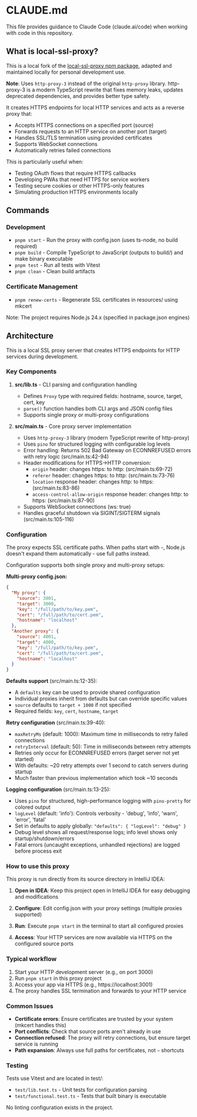 # CLAUDE.md

This file provides guidance to Claude Code (claude.ai/code) when working with code in this repository.

## What is local-ssl-proxy?

This is a local fork of the [local-ssl-proxy npm package](https://www.npmjs.com/package/local-ssl-proxy), adapted and maintained locally for personal development use.

**Note**: Uses `http-proxy-3` instead of the original `http-proxy` library. http-proxy-3 is a modern TypeScript rewrite that fixes memory leaks, updates deprecated dependencies, and provides better type safety.

It creates HTTPS endpoints for local HTTP services and acts as a reverse proxy that:
- Accepts HTTPS connections on a specified port (source)
- Forwards requests to an HTTP service on another port (target)
- Handles SSL/TLS termination using provided certificates
- Supports WebSocket connections
- Automatically retries failed connections

This is particularly useful when:
- Testing OAuth flows that require HTTPS callbacks
- Developing PWAs that need HTTPS for service workers
- Testing secure cookies or other HTTPS-only features
- Simulating production HTTPS environments locally

## Commands

### Development
- `pnpm start` - Run the proxy with config.json (uses ts-node, no build required)
- `pnpm build` - Compile TypeScript to JavaScript (outputs to build/) and make binary executable
- `pnpm test` - Run all tests with Vitest
- `pnpm clean` - Clean build artifacts

### Certificate Management
- `pnpm renew-certs` - Regenerate SSL certificates in resources/ using mkcert

Note: The project requires Node.js 24.x (specified in package.json engines)

## Architecture

This is a local SSL proxy server that creates HTTPS endpoints for HTTP services during development.

### Key Components

1. **src/lib.ts** - CLI parsing and configuration handling
   - Defines `Proxy` type with required fields: hostname, source, target, cert, key
   - `parse()` function handles both CLI args and JSON config files
   - Supports single proxy or multi-proxy configurations

2. **src/main.ts** - Core proxy server implementation
   - Uses `http-proxy-3` library (modern TypeScript rewrite of http-proxy)
   - Uses `pino` for structured logging with configurable log levels
   - Error handling: Returns 502 Bad Gateway on ECONNREFUSED errors with retry logic (src/main.ts:42-94)
   - Header modifications for HTTPS→HTTP conversion:
     - `origin` header: changes https: to http: (src/main.ts:69-72)
     - `referer` header: changes https: to http: (src/main.ts:73-76)
     - `location` response header: changes http: to https: (src/main.ts:83-86)
     - `access-control-allow-origin` response header: changes http: to https: (src/main.ts:87-90)
   - Supports WebSocket connections (ws: true)
   - Handles graceful shutdown via SIGINT/SIGTERM signals (src/main.ts:105-116)

### Configuration

The proxy expects SSL certificate paths. When paths start with `~`, Node.js doesn't expand them automatically - use full paths instead.

Configuration supports both single proxy and multi-proxy setups:

**Multi-proxy config.json:**
```json
{
  "My proxy": {
    "source": 3001,
    "target": 3000,
    "key": "/full/path/to/key.pem",
    "cert": "/full/path/to/cert.pem",
    "hostname": "localhost"
  },
  "Another proxy": {
    "source": 4001,
    "target": 4000,
    "key": "/full/path/to/key.pem",
    "cert": "/full/path/to/cert.pem",
    "hostname": "localhost"
  }
}
```

**Defaults support** (src/main.ts:12-35):
- A `defaults` key can be used to provide shared configuration
- Individual proxies inherit from defaults but can override specific values
- `source` defaults to `target + 1000` if not specified
- Required fields: `key`, `cert`, `hostname`, `target`

**Retry configuration** (src/main.ts:39-40):
- `maxRetryMs` (default: 1000): Maximum time in milliseconds to retry failed connections
- `retryInterval` (default: 50): Time in milliseconds between retry attempts
- Retries only occur for ECONNREFUSED errors (target server not yet started)
- With defaults: ~20 retry attempts over 1 second to catch servers during startup
- Much faster than previous implementation which took ~10 seconds

**Logging configuration** (src/main.ts:13-25):
- Uses `pino` for structured, high-performance logging with `pino-pretty` for colored output
- `logLevel` (default: 'info'): Controls verbosity - 'debug', 'info', 'warn', 'error', 'fatal'
- Set in defaults to apply globally: `"defaults": { "logLevel": "debug" }`
- Debug level shows all request/response logs; info level shows only startup/shutdown/errors
- Fatal errors (uncaught exceptions, unhandled rejections) are logged before process exit

### How to use this proxy

This proxy is run directly from its source directory in IntelliJ IDEA:

1. **Open in IDEA**: Keep this project open in IntelliJ IDEA for easy debugging and modifications

2. **Configure**: Edit config.json with your proxy settings (multiple proxies supported)

3. **Run**: Execute `pnpm start` in the terminal to start all configured proxies

4. **Access**: Your HTTP services are now available via HTTPS on the configured source ports

### Typical workflow

1. Start your HTTP development server (e.g., on port 3000)
2. Run `pnpm start` in this proxy project
3. Access your app via HTTPS (e.g., https://localhost:3001)
4. The proxy handles SSL termination and forwards to your HTTP service

### Common Issues

- **Certificate errors**: Ensure certificates are trusted by your system (mkcert handles this)
- **Port conflicts**: Check that source ports aren't already in use
- **Connection refused**: The proxy will retry connections, but ensure target service is running
- **Path expansion**: Always use full paths for certificates, not `~` shortcuts

### Testing

Tests use Vitest and are located in test/:
- `test/lib.test.ts` - Unit tests for configuration parsing
- `test/functional.test.ts` - Tests that built binary is executable

No linting configuration exists in the project.